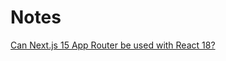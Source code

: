 # Notes

[Can Next.js 15 App Router be used with React 18?](https://www.wisp.blog/blog/can-nextjs-15-app-router-be-used-with-react-18)
